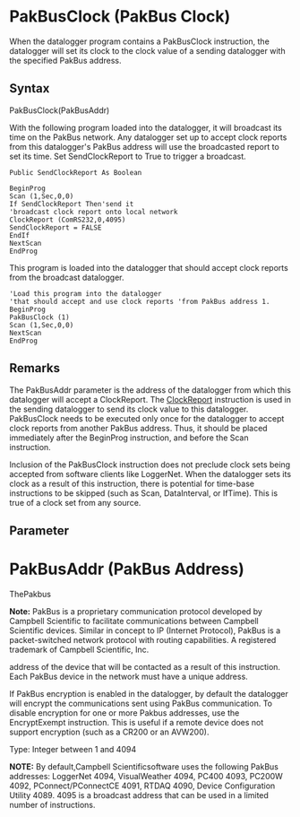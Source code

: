 # PakBusClock (PakBus Clock)

When the datalogger program contains a PakBusClock instruction, the datalogger will set its clock to the clock value of a sending datalogger with the specified PakBus address.

## Syntax

PakBusClock(PakBusAddr)

With the following program loaded into the datalogger, it will broadcast its time on the PakBus network. Any datalogger set up to accept clock reports from this datalogger's PakBus address will use the broadcasted report to set its time. Set SendClockReport to True to trigger a broadcast.

```
Public SendClockReport As Boolean

BeginProg
Scan (1,Sec,0,0)
If SendClockReport Then'send it
'broadcast clock report onto local network
ClockReport (ComRS232,0,4095)
SendClockReport = FALSE
EndIf
NextScan
EndProg
```

This program is loaded into the datalogger that should accept clock reports from the broadcast datalogger.

```
'Load this program into the datalogger
'that should accept and use clock reports 'from PakBus address 1.
BeginProg
PakBusClock (1)
Scan (1,Sec,0,0)
NextScan
EndProg
```

## Remarks

The PakBusAddr parameter is the address of the datalogger from which this datalogger will accept a ClockReport. The [ClockReport](clockreport.md) instruction is used in the sending datalogger to send its clock value to this datalogger. PakBusClock needs to be executed only once for the datalogger to accept clock reports from another PakBus address. Thus, it should be placed immediately after the BeginProg instruction, and before the Scan instruction.

Inclusion of the PakBusClock instruction does not preclude clock sets being accepted from software clients like LoggerNet. When the datalogger sets its clock as a result of this instruction, there is potential for time-base instructions to be skipped (such as Scan, DataInterval, or IfTime). This is true of a clock set from any source.

## Parameter

# PakBusAddr (PakBus Address)

ThePakbus

**Note:** PakBus is a proprietary communication protocol developed by Campbell Scientific to facilitate communications between Campbell Scientific devices. Similar in concept to IP (Internet Protocol), PakBus is a packet-switched network protocol with routing capabilities. A registered trademark of Campbell Scientific, Inc.

address of the device that will be contacted as a result of this instruction. Each PakBus device in the network must have a unique address.

If PakBus encryption is enabled in the datalogger, by default the datalogger will encrypt the communications sent using PakBus communication. To disable encryption for one or more Pakbus addresses, use the EncryptExempt instruction. This is useful if a remote device does not support encryption (such as a CR200 or an AVW200).

Type: Integer between 1 and 4094

**NOTE:** By default,Campbell Scientificsoftware uses the following PakBus addresses: LoggerNet 4094, VisualWeather 4094, PC400 4093, PC200W 4092, PConnect/PConnectCE 4091, RTDAQ 4090, Device Configuration Utility 4089. 4095 is a broadcast address that can be used in a limited number of instructions.
